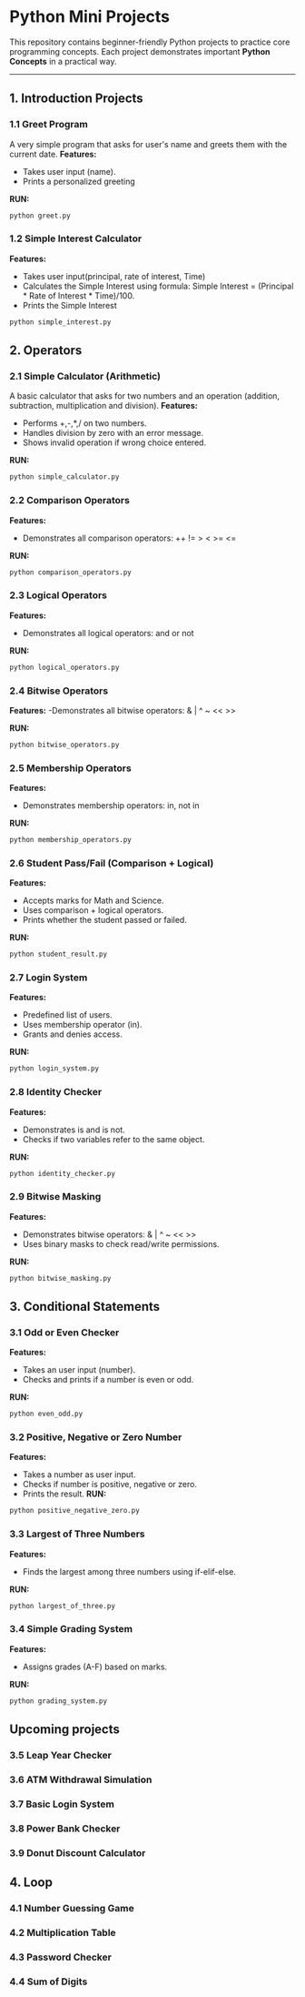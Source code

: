 # Python Mini Projects


This repository contains beginner-friendly Python projects to practice core programming concepts.
Each project demonstrates important **Python Concepts** in a practical way. 

---


## 1. Introduction Projects


### 1.1 Greet Program
A very simple program that asks for user's name and greets them with the current date.
**Features:**
- Takes user input (name).
- Prints a personalized greeting

**RUN:**
```bash
python greet.py
```

### 1.2 Simple Interest Calculator

**Features:**
- Takes user input(principal, rate of interest, Time)
- Calculates the Simple Interest using formula: Simple Interest = (Principal * Rate of Interest * Time)/100.
- Prints the Simple Interest

```bash
python simple_interest.py
```

## 2. Operators 

### 2.1 Simple Calculator (Arithmetic)
A basic calculator that asks for two numbers and an operation (addition, subtraction, multiplication and division).
**Features:**
- Performs +,-,*,/ on two numbers.
- Handles division by zero with an error message.
- Shows invalid operation if wrong choice entered.

**RUN:**
```bash
python simple_calculator.py
```

### 2.2 Comparison Operators
**Features:**
- Demonstrates all comparison operators: ++ != > < >= <=

**RUN:**
```bash
python comparison_operators.py
```
### 2.3 Logical Operators
**Features:**
- Demonstrates all logical operators: and or not

**RUN:**
```bash
python logical_operators.py
```
### 2.4 Bitwise Operators
**Features:**
-Demonstrates all bitwise operators: & | ^ ~ << >>

**RUN:**
```bash
python bitwise_operators.py
```

### 2.5 Membership Operators
**Features:**
- Demonstrates membership operators: in, not in

**RUN:**
```bash
python membership_operators.py
```

### 2.6 Student Pass/Fail (Comparison + Logical)

**Features:**
- Accepts marks for Math and Science.
- Uses comparison + logical operators.
- Prints whether the student passed or failed.

**RUN:**
```bash
python student_result.py
```

### 2.7 Login System
**Features:**
- Predefined list of users.
- Uses membership operator (in).
- Grants and denies access.

**RUN:**
```bash
python login_system.py
```

### 2.8 Identity Checker
**Features:**
- Demonstrates is and is not.
- Checks if two variables refer to the same object.

**RUN:**
```bash
python identity_checker.py
```

### 2.9 Bitwise Masking
**Features:**
- Demonstrates bitwise operators: & | ^ ~ << >>
- Uses binary masks to check read/write permissions.

**RUN:**
```bash
python bitwise_masking.py
```


## 3. Conditional Statements

### 3.1 Odd or Even Checker
**Features:**
- Takes an user input (number).
- Checks and prints if a number is even or odd.

**RUN:**
```bash
python even_odd.py
```

### 3.2 Positive, Negative or Zero Number
**Features:**
- Takes a number as user input.
- Checks if number is positive, negative or zero.
- Prints the result.
**RUN:**
```bash
python positive_negative_zero.py
```

### 3.3 Largest of Three Numbers
**Features:**
- Finds the largest among three numbers using if-elif-else.

**RUN:**
```bash
python largest_of_three.py
```


### 3.4 Simple Grading System
**Features:**
- Assigns grades (A-F) based on marks.

**RUN:**
```bash
python grading_system.py
```

## Upcoming projects
### 3.5 Leap Year Checker
### 3.6 ATM Withdrawal Simulation
### 3.7 Basic Login System
### 3.8 Power Bank Checker
### 3.9 Donut Discount Calculator

## 4. Loop

### 4.1 Number Guessing Game
### 4.2 Multiplication Table
### 4.3 Password Checker
### 4.4 Sum of Digits








